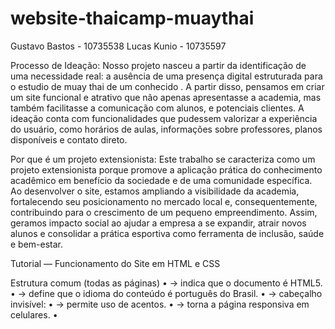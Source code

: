 # website-thaicamp-muaythai

Gustavo Bastos - 10735538
Lucas Kunio - 10735597

Processo de Ideação:
Nosso projeto nasceu a partir da identificação de uma necessidade real: a ausência de uma presença digital estruturada para o estudio de muay thai de um conhecido . A partir disso, pensamos em criar um site funcional e atrativo que não apenas apresentasse a academia, mas também facilitasse a comunicação com alunos, e potenciais clientes. A ideação conta com funcionalidades que pudessem valorizar a experiência do usuário, como horários de aulas, informações sobre professores, planos disponíveis e contato direto.

Por que é um projeto extensionista:
Este trabalho se caracteriza como um projeto extensionista porque promove a aplicação prática do conhecimento acadêmico em benefício da sociedade e de uma comunidade específica. Ao desenvolver o site, estamos ampliando a visibilidade da academia, fortalecendo seu posicionamento no mercado local e, consequentemente, contribuindo para o crescimento de um pequeno empreendimento. Assim, geramos impacto social ao ajudar a empresa a se expandir, atrair novos alunos e consolidar a prática esportiva como ferramenta de inclusão, saúde e bem-estar.


Tutorial — Funcionamento do Site em HTML e CSS

Estrutura comum (todas as páginas)
	•	<!DOCTYPE html> → indica que o documento é HTML5.
	•	<html lang="pt-BR"> → define que o idioma do conteúdo é português do Brasil.
	•	<head> → cabeçalho invisível:
	•	<meta charset="UTF-8"> → permite uso de acentos.
	•	<meta name="viewport" content="width=device-width, initial-scale=1.0"> → torna a página responsiva em celulares.
	•	<title> → título que aparece na aba do navegador.
	•	<link rel="stylesheet" href="arquivo.css"> → conecta o CSS que dá estilo ao site.
	•	<body> → tudo o que o usuário vê está dentro dele.

⸻

Página Inicial (index.html + styles.css)

Cabeçalho (<header>)
	•	<header class="header"> → faixa azul no topo.
	•	<span class="logo"> → contém a logo.
	•	<img src="...logo.jpeg" class="logo"> → mostra a imagem da marca.
	•	<nav class="nav"> → menu de navegação.
	•	<a href="index.html">Início</a> → leva para a própria página inicial.
	•	<a href="planos.html">Planos</a> → leva para a página de planos.
	•	<a href="contato.html">Contato</a> → leva para a página de contato.

Seção do Professor (<main>)
	•	<main> → parte principal do conteúdo.
	•	<section class="professor"> → bloco com duas colunas:
	•	Texto (<section class="texto1">):
	•	<h1> → título principal.
	•	<p> → parágrafos explicativos.
	•	<a href="contato.html" class="botao-contato">Agendar Aula Experimental</a> → link estilizado como botão que leva para contato.
	•	<a href="planos.html" class="botao-planos">Ver Planos</a> → link estilizado como botão que leva para planos.
	•	Imagem (<figure class="gui-bastos">):
	•	<img src="...gui bastos.jpg" alt="Professor de Muay Thai"> → mostra a foto.
	•	<p>Professor Guilherme Bastos.</p> → legenda.

Sobre a Academia
	•	<section class="about"> → introduz o bloco sobre a academia.
	•	<h2> → subtítulo.
	•	<section class="cards"> → agrupa cartões informativos.
	•	<article class="card"> → cada cartão tem:
	•	<h3> → título (ex.: “Treinadores Profissionais”).
	•	<p> → texto explicativo.

Rodapé
	•	<footer class="footer"> → rodapé azul.
	•	<p>&copy; 2025 ThaiCamp</p> → direitos autorais.

⸻

Página de Planos (planos.html + planos.css)

Cabeçalho
	•	Mesmo da página inicial: logo + menu de navegação.

Lista de Planos
	•	<main> → conteúdo principal.
	•	<section class="cards"> → agrupa os planos.
	•	<article class="card">:
	•	<h3> → nome do plano (ex.: “2x na semana”).
	•	<p> → preços (mensal/semestral).
	•	<button class="botao2">Escolher Plano</button> → botão de ação.

Rodapé
	•	<footer class="footer"><p>&copy; 2025 ThaiCamp</p></footer>

⸻

Página de Contato (contato.html + contato.css)

Cabeçalho
	•	Igual às outras páginas.

Formulário
	•	<main> → conteúdo central.
	•	<section class="texto1"> → título e texto introdutório.
	•	<section class="formulario"> → contém o formulário.
	•	<form> → formulário de envio.
	•	<label for="nome">Nome:</label>
	•	<input id="nome" type="text" required> → campo de nome.
	•	<label for="email">E-mail:</label>
	•	<input id="email" type="email" required> → campo de e-mail.
	•	<label for="mensagem">Mensagem:</label>
	•	<textarea id="mensagem" required></textarea> → campo de mensagem.
	•	<button type="submit" class="botao1">Enviar</button> → botão que tentaria enviar os dados.
	•	Obs.: sem programação de back-end, o botão não envia nada de fato.

Rodapé
	•	<footer class="footer"><p>&copy; 2025 ThaiCamp</p></footer>

⸻

CSS (resumo do que cada classe faz)
	•	.header → faixa azul no topo, com logo e menu alinhados via flexbox.
	•	.logo → define tamanho da imagem da marca.
	•	.nav a → links brancos com espaçamento; mudam de estilo no hover.
	•	.professor → organiza a parte de texto e imagem lado a lado.
	•	.texto1 → formata os blocos de texto.
	•	.botoes, .botao-contato, .botao-planos → transformam links em botões estilizados.
	•	.gui-bastos → centraliza e limita a foto do professor.
	•	.about, .cards, .card → criam os cartões (fundo claro, borda, espaçamento).
	•	.plans-hero → seção inicial da página de planos.
	•	.botao1, .botao2 → botões estilizados com cores e efeitos.
	•	.formulario → centraliza o formulário e ajusta campos.
	•	.footer → rodapé azul com texto centralizado.
	•	@media (max-width: 768px) → deixa tudo responsivo: textos e imagens empilham no celular.
